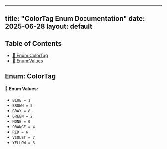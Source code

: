<!-- Formatted by A³BS formatter.py -->
<!-- Generated by A³BS document.py -->
---
title: "ColorTag Enum Documentation"
date: 2025-06-28
layout: default
---

## Table of Contents
- [🔧 Enum:ColorTag](#enum-colortag)
- [🔧 Enum:Values](#enum-values)
## Enum: ColorTag
#### 📝 Enum Values:
<a name="enum-values"></a>
  - `BLUE = 1`
  - `BROWN = 5`
  - `GRAY = 8`
  - `GREEN = 2`
  - `NONE = 0`
  - `ORANGE = 4`
  - `RED = 6`
  - `VIOLET = 7`
  - `YELLOW = 3`